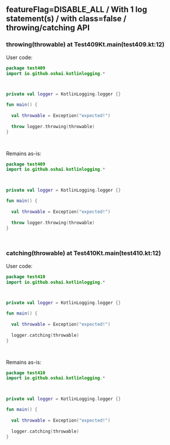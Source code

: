 ## featureFlag=DISABLE_ALL / With 1 log statement(s) / with class=false / throwing/catching API



###  throwing(throwable) at Test409Kt.main(test409.kt:12)

User code:
```kotlin
package test409
import io.github.oshai.kotlinlogging.*



private val logger = KotlinLogging.logger {}

fun main() {
  
  val throwable = Exception("expected!")
  
  throw logger.throwing(throwable)
}




```
  
Remains as-is:
```kotlin
package test409
import io.github.oshai.kotlinlogging.*



private val logger = KotlinLogging.logger {}

fun main() {
  
  val throwable = Exception("expected!")
  
  throw logger.throwing(throwable)
}




```

###  catching(throwable) at Test410Kt.main(test410.kt:12)

User code:
```kotlin
package test410
import io.github.oshai.kotlinlogging.*



private val logger = KotlinLogging.logger {}

fun main() {
  
  val throwable = Exception("expected!")
  
  logger.catching(throwable)
}




```
  
Remains as-is:
```kotlin
package test410
import io.github.oshai.kotlinlogging.*



private val logger = KotlinLogging.logger {}

fun main() {
  
  val throwable = Exception("expected!")
  
  logger.catching(throwable)
}




```
